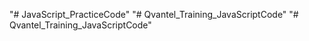 "# JavaScript_PracticeCode" 
"# Qvantel_Training_JavaScriptCode" 
"# Qvantel_Training_JavaScriptCode" 
